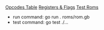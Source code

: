 [Opcodes Table](https://meganesulli.com/blog/game-boy-opcodes/)
[Registers & Flags](https://gbdev.io/pandocs/CPU_Registers_and_Flags.html)
[Test Roms](https://github.com/retrio/gb-test-roms/tree/master/cpu_instrs)

- run command: go run . roms/rom.gb
- test command: go test ./...
